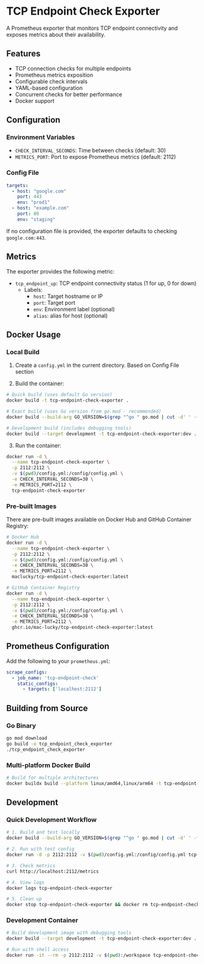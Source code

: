 # TCP Endpoint Check Exporter

A Prometheus exporter that monitors TCP endpoint connectivity and exposes metrics about their availability.

## Features

- TCP connection checks for multiple endpoints
- Prometheus metrics exposition
- Configurable check intervals
- YAML-based configuration
- Concurrent checks for better performance
- Docker support

## Configuration

### Environment Variables

- `CHECK_INTERVAL_SECONDS`: Time between checks (default: 30)
- `METRICS_PORT`: Port to expose Prometheus metrics (default: 2112)

### Config File

```yaml
targets:
  - host: "google.com"
    port: 443
    env: "prod1"
  - host: "example.com"
    port: 80
    env: "staging"
```

If no configuration file is provided, the exporter defaults to checking `google.com:443`.

## Metrics

The exporter provides the following metric:

- `tcp_endpoint_up`: TCP endpoint connectivity status (1 for up, 0 for down)
  - Labels:
    - `host`: Target hostname or IP
    - `port`: Target port
    - `env`: Environment label (optional)
    - `alias`: alias for host (optional)

## Docker Usage

### Local Build

1. Create a `config.yml` in the current directory. Based on Config File section

2. Build the container:
```bash
# Quick build (uses default Go version)
docker build -t tcp-endpoint-check-exporter .

# Exact build (uses Go version from go.mod - recommended)
docker build --build-arg GO_VERSION=$(grep "^go " go.mod | cut -d' ' -f2) -t tcp-endpoint-check-exporter .

# Development build (includes debugging tools)
docker build --target development -t tcp-endpoint-check-exporter:dev .
```

3. Run the container:
```bash
docker run -d \
  --name tcp-endpoint-check-exporter \
  -p 2112:2112 \
  -v $(pwd)/config.yml:/config/config.yml \
  -e CHECK_INTERVAL_SECONDS=30 \
  -e METRICS_PORT=2112 \
  tcp-endpoint-check-exporter
```

### Pre-built Images

There are pre-built images available on Docker Hub and GitHub Container Registry:

```bash
# Docker Hub
docker run -d \
  --name tcp-endpoint-check-exporter \
  -p 2112:2112 \
  -v $(pwd)/config.yml:/config/config.yml \
  -e CHECK_INTERVAL_SECONDS=30 \
  -e METRICS_PORT=2112 \
  maclucky/tcp-endpoint-check-exporter:latest

# GitHub Container Registry
docker run -d \
  --name tcp-endpoint-check-exporter \
  -p 2112:2112 \
  -v $(pwd)/config.yml:/config/config.yml \
  -e CHECK_INTERVAL_SECONDS=30 \
  -e METRICS_PORT=2112 \
  ghcr.io/mac-lucky/tcp-endpoint-check-exporter:latest
```

## Prometheus Configuration

Add the following to your `prometheus.yml`:

```yaml
scrape_configs:
  - job_name: 'tcp-endpoint-check'
    static_configs:
      - targets: ['localhost:2112']
```

## Building from Source

### Go Binary
```bash
go mod download
go build -o tcp_endpoint_check_exporter
./tcp_endpoint_check_exporter
```

### Multi-platform Docker Build
```bash
# Build for multiple architectures
docker buildx build --platform linux/amd64,linux/arm64 -t tcp-endpoint-check-exporter .
```

## Development

### Quick Development Workflow
```bash
# 1. Build and test locally
docker build --build-arg GO_VERSION=$(grep "^go " go.mod | cut -d' ' -f2) -t tcp-endpoint-check-exporter .

# 2. Run with test config
docker run -d -p 2112:2112 -v $(pwd)/config.yml:/config/config.yml tcp-endpoint-check-exporter

# 3. Check metrics
curl http://localhost:2112/metrics

# 4. View logs
docker logs tcp-endpoint-check-exporter

# 5. Clean up
docker stop tcp-endpoint-check-exporter && docker rm tcp-endpoint-check-exporter
```

### Development Container
```bash
# Build development image with debugging tools
docker build --target development -t tcp-endpoint-check-exporter:dev .

# Run with shell access
docker run -it --rm -p 2112:2112 -v $(pwd):/workspace tcp-endpoint-check-exporter:dev /bin/sh
```

